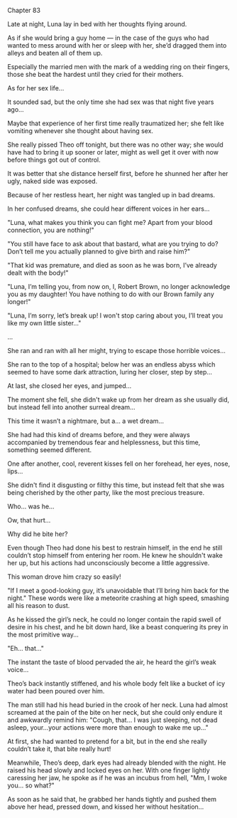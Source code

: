 Chapter 83

Late at night, Luna lay in bed with her thoughts flying around.


As if she would bring a guy home — in the case of the guys who had wanted to mess around with her or sleep with her, she’d dragged them into alleys and beaten all of them up.


Especially the married men with the mark of a wedding ring on their fingers, those she beat the hardest until they cried for their mothers.


As for her sex life…


It sounded sad, but the only time she had sex was that night five years ago…


Maybe that experience of her first time really traumatized her; she felt like vomiting whenever she thought about having sex.


She really pissed Theo off tonight, but there was no other way; she would have had to bring it up sooner or later, might as well get it over with now before things got out of control.


It was better that she distance herself first, before he shunned her after her ugly, naked side was exposed.


Because of her restless heart, her night was tangled up in bad dreams.


In her confused dreams, she could hear different voices in her ears…


"Luna, what makes you think you can fight me? Apart from your blood connection, you are nothing!"


"You still have face to ask about that bastard, what are you trying to do? Don’t tell me you actually planned to give birth and raise him?"


"That kid was premature, and died as soon as he was born, I’ve already dealt with the body!"


"Luna, I’m telling you, from now on, I, Robert Brown, no longer acknowledge you as my daughter! You have nothing to do with our Brown family any longer!"


"Luna, I’m sorry, let’s break up! I won't stop caring about you, I’ll treat you like my own little sister…"


…


She ran and ran with all her might, trying to escape those horrible voices…


She ran to the top of a hospital; below her was an endless abyss which seemed to have some dark attraction, luring her closer, step by step…


At last, she closed her eyes, and jumped…


The moment she fell, she didn't wake up from her dream as she usually did, but instead fell into another surreal dream…


This time it wasn’t a nightmare, but a… a wet dream…


She had had this kind of dreams before, and they were always accompanied by tremendous fear and helplessness, but this time, something seemed different.


One after another, cool, reverent kisses fell on her forehead, her eyes, nose, lips…


She didn't find it disgusting or filthy this time, but instead felt that she was being cherished by the other party, like the most precious treasure.


Who… was he…


Ow, that hurt…


Why did he bite her?


Even though Theo had done his best to restrain himself, in the end he still couldn’t stop himself from entering her room. He knew he shouldn't wake her up, but his actions had unconsciously become a little aggressive.


This woman drove him crazy so easily!


"If I meet a good-looking guy, it’s unavoidable that I’ll bring him back for the night." These words were like a meteorite crashing at high speed, smashing all his reason to dust.


As he kissed the girl’s neck, he could no longer contain the rapid swell of desire in his chest, and he bit down hard, like a beast conquering its prey in the most primitive way…


"Eh… that…"


The instant the taste of blood pervaded the air, he heard the girl’s weak voice…


Theo’s back instantly stiffened, and his whole body felt like a bucket of icy water had been poured over him.


The man still had his head buried in the crook of her neck. Luna had almost screamed at the pain of the bite on her neck, but she could only endure it and awkwardly remind him: "Cough, that… I was just sleeping, not dead asleep, your…your actions were more than enough to wake me up…"


At first, she had wanted to pretend for a bit, but in the end she really couldn’t take it, that bite really hurt!


Meanwhile, Theo’s deep, dark eyes had already blended with the night. He raised his head slowly and locked eyes on her. With one finger lightly caressing her jaw, he spoke as if he was an incubus from hell, "Mm, I woke you… so what?"


As soon as he said that, he grabbed her hands tightly and pushed them above her head, pressed down, and kissed her without hesitation…

